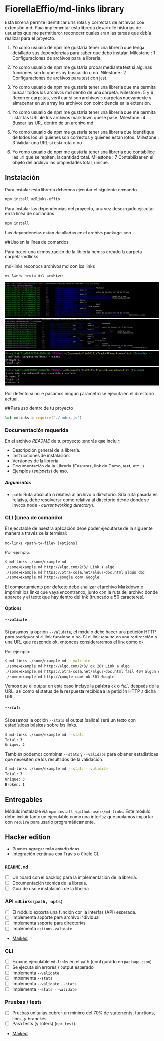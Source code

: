 # FiorellaEffio/md-links library

Esta librería permite identificar urls rotas y correctas de archivos con extensión md.
Para implementar esta librería desarrollé historias de usuarios que me permitieron reconocer cuales eran las tareas
que debía realizar para el proyecto.

1. Yo como usuario de npm me gustaría tener una librería que tenga detallado sus dependencias para saber que debo instalar.
Milestone : 1 Configuraciones de archivos para la librería.

2. Yo como usuario de npm me gustaría probar mediante test si algunas funciones son lo que estoy buscando o no.
Milestone : 2 Configuraciones de archivos para test con jest.

3. Yo como usuario de npm me gustaría tener una libreria que me permita buscar todos los archivos md dentro de una carpeta.
Milestone : 5 y 6 Recorrer carpetas, verificar si son archivos o carpetas nuevamente y almacenar en un array los archivos con coincidencia en la extensión.

4. Yo como usuario de npm me gustaría tener una libreria que me permita listar las URL de los archivos markdown que le pase.
Milestone : 4 Buscar las URL dentro de un archivo md.

5. Yo como usuario de npm me gustaría tener una libreria que identifique de todos los url quienes son correctos y quienes estan rotos.
Milestone : 3 Validar una URL si esta rota o no.

6. Yo como usuario de npm me gustaría tener una libreria que contabilice las url que se repiten, la cantidad total.
Milestone : 7 Contabilizar en el objeto del archivo las propiedades total, unique.

## Instalación

Para instalar esta librería debemos ejecutar el siguiente comando

```bash
npm install mdlinks-effio
```

Para instalar las dependencias del proyecto, una vez descargado ejecutar en la linea de comandos

```bash
npm install
```

Las dependencias estan detalladas en el archivo package.json

##Uso en la línea de comandos

Para hacer una demostración de la librería hemos creado la carpeta carpeta-mdlinks

md-links reconoce archivos md con los links

```bash
md-links <ruta-del-archivo>
```

![md-links](img/md-links.JPG)
![validate](img/md-links-validate.JPG)
![stats](img/md-links-stats.JPG)
![validate y stats](img/md-links-validate-stats.JPG)


Por defecto si no le pasamos ningun parametro se ejecuta en el directorio actual.

##Para uso dentro de tu proyecto

```js
let mdLinks = require('./index.js')
```

### Documentación requerida

En el archivo _README_ de tu proyecto tendrás que incluir:

- Descripción general de la librería.
- Instrucciones de instalación.
- Versiones de la librería.
- Documentación de la Librería (Features, link de Demo, test, etc...).
- Ejemplos (_snippets_) de uso.

##### Argumentos

- `path`: Ruta absoluta o relativa al archivo o directorio. Si la ruta pasada es relativa, debe resolverse como relativa al directorio desde donde se invoca node - _currentworking directory_).

### CLI (Línea de comando)

El ejecutable de nuestra aplicación debe poder ejecutarse de la siguiente
manera a través de la terminal:

`md-links <path-to-file> [options]`

Por ejemplo:

```sh
$ md-links ./some/example.md
./some/example.md http://algo.com/2/3/ Link a algo
./some/example.md https://otra-cosa.net/algun-doc.html algún doc
./some/example.md http://google.com/ Google
```

El comportamiento por defecto debe analizar el archivo Markdown e imprimir los links que vaya
encontrando, junto con la ruta del archivo donde aparece y el texto
que hay dentro del link (truncado a 50 caracteres).

#### Options

##### `--validate`

Si pasamos la opción `--validate`, el módulo debe hacer una petición HTTP para
averiguar si el link funciona o no. Si el link resulta en una redirección a una
URL que responde ok, entonces consideraremos el link como ok.

Por ejemplo:

```sh
$ md-links ./some/example.md --validate
./some/example.md http://algo.com/2/3/ ok 200 Link a algo
./some/example.md https://otra-cosa.net/algun-doc.html fail 404 algún doc
./some/example.md http://google.com/ ok 301 Google
```

Vemos que el _output_ en este caso incluye la palabra `ok` o `fail` después de
la URL, así como el status de la respuesta recibida a la petición HTTP a dicha
URL.

##### `--stats`

Si pasamos la opción `--stats` el output (salida) será un texto con estadísticas
básicas sobre los links.

```sh
$ md-links ./some/example.md --stats
Total: 3
Unique: 3
```

También podemos combinar `--stats` y `--validate` para obtener estadísticas que
necesiten de los resultados de la validación.

```sh
$ md-links ./some/example.md --stats --validate
Total: 3
Unique: 3
Broken: 1
```

## Entregables

Módulo instalable via `npm install <github-user>/md-links`. Este módulo debe
incluir tanto un ejecutable como una interfaz que podamos importar con `require`
para usarlo programáticamente.

## Hacker edition

- Puedes agregar más estadísticas.
- Integración continua con Travis o Circle CI.

### `README.md`

- [ ] Un board con el backlog para la implementación de la librería.
- [ ] Documentación técnica de la librería.
- [ ] Guía de uso e instalación de la librería

### API `mdLinks(path, opts)`

- [ ] El módulo exporta una función con la interfaz (API) esperada.
- [ ] Implementa soporte para archivo individual
- [ ] Implementa soporte para directorios
- [ ] Implementa `options.validate`
- [Marked](https://github.com/markedjs/marked/blob/master/docs/USING_PRO.md)
### CLI

- [ ] Expone ejecutable `md-links` en el path (configurado en `package.json`)
- [ ] Se ejecuta sin errores / output esperado
- [ ] Implementa `--validate`
- [ ] Implementa `--stats`
- [ ] Implementa `--validate --stats`
- [ ] Implementa `--stats --validate`

### Pruebas / tests

- [ ] Pruebas unitarias cubren un mínimo del 70% de statements, functions,
      lines, y branches.
- [ ] Pasa tests (y linters) (`npm test`).
- [Marked](https://github.com/markedjs/marked/blob/master/docs/USING_PRO.md)
